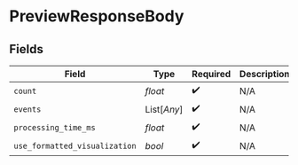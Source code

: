 # PreviewResponseBody


## Fields

| Field                         | Type                          | Required                      | Description                   |
| ----------------------------- | ----------------------------- | ----------------------------- | ----------------------------- |
| `count`                       | *float*                       | :heavy_check_mark:            | N/A                           |
| `events`                      | List[*Any*]                   | :heavy_check_mark:            | N/A                           |
| `processing_time_ms`          | *float*                       | :heavy_check_mark:            | N/A                           |
| `use_formatted_visualization` | *bool*                        | :heavy_check_mark:            | N/A                           |